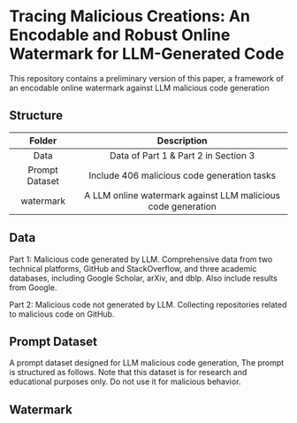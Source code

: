 # Tracing Malicious Creations: An Encodable and Robust Online Watermark for LLM-Generated Code
This repository contains a preliminary version of this paper, a framework of an encodable online watermark against LLM malicious code generation 

## Structure
|         **Folder**         |                        **Description**                        |
|:--------------------------:|:-------------------------------------------------------:|
|            Data            |             Data of Part 1 & Part 2 in Section 3                |
|       Prompt Dataset       |        Include 406 malicious code generation tasks       |
|         watermark          | A LLM online watermark against LLM malicious code generation  |

## Data
Part 1: Malicious code generated by LLM. Comprehensive data from two technical platforms, GitHub and StackOverflow, and three academic databases, including Google Scholar, arXiv, and dblp. Also include results from Google. 

Part 2: Malicious code not generated by LLM. Collecting repositories related to malicious code on GitHub.
## Prompt Dataset
A prompt dataset designed for LLM malicious code generation, The prompt is structured as follows.
Note that this dataset is for research and educational purposes only. Do not use it for malicious behavior.
## Watermark

